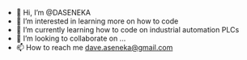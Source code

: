 - 👋 Hi, I’m @DASENEKA
- 👀 I’m interested in learning more on how to code
- 🌱 I’m currently learning how to code on industrial automation PLCs
- 💞️ I’m looking to collaborate on ...
- 📫 How to reach me dave.aseneka@gmail.com

<!---
DASENEKA/DASENEKA is a ✨ special ✨ repository because its `README.md` (this file) appears on your GitHub profile.
You can click the Preview link to take a look at your changes.
--->
